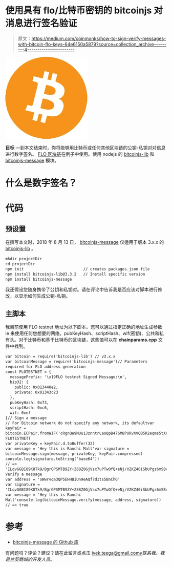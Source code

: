 # 使用具有 flo/比特币密钥的 bitcoinjs 对消息进行签名验证

> 原文：<https://medium.com/coinmonks/how-to-sign-verify-messages-with-bitcoin-flo-keys-64e6150a5879?source=collection_archive---------4----------------------->

![](img/1834e0110414cacab0b503984420ded0.png)

**目标** —到本文结束时，你将能够用比特币或任何其他区块链的公钥-私钥对对信息进行数字签名。 [FLO 区块链](http://flo.cash)在例子中使用。使用 nodejs 的 [bitcoinjs-lib](https://github.com/bitcoinjs/bitcoinjs-lib) 和 [bitcoinjs-message](https://github.com/bitcoinjs/bitcoinjs-message) 模块。

# 什么是数字签名？

# **代码**

## 预设置

在撰写本文时，2018 年 8 月 13 日， [bitcoinjs-message](https://github.com/bitcoinjs/bitcoinjs-message) 仅适用于版本 3.x.x 的 [bitcoinjs-lib](https://github.com/bitcoinjs/bitcoinjs-lib) 。

```
mkdir projectDir
cd projectDir
npm init                          // creates packages.json file
npm install bitcoinjs-lib@3.3.2   // Install specific version 
npm install bitcoinjs-message
```

我还假设您随身携带了公钥和私钥对。请在评论中告诉我是否应该对脚本进行修改，以显示如何生成公钥-私钥。

## 主脚本

我目前使用 FLO testnet 地址为以下脚本。您可以通过指定正确的地址生成参数 ie 来使用任何您想要的网络。pubKeyHash、scriptHash、wif(密钥)、公共和私有头。对于比特币和基于比特币的区块链，这些值可以在 **chainparams.cpp** 文件中找到。

```
var bitcoin = require('bitcoinjs-lib') // v3.x.x
var bitcoinMessage = require('bitcoinjs-message')// Parameters required for FLO address generation
const FLOTESTNET = {
  messagePrefix: '\x19FLO testnet Signed Message:\n',
  bip32: {
    public: 0x013440e2,
    private: 0x01343c23
  },
  pubKeyHash: 0x73,
  scriptHash: 0xc6,
  wif: 0xef
}// Sign a message
// For Bitcoin network do not specify any network, its defaultvar keyPair = bitcoin.ECPair.fromWIF('cRgnQe9MUu1JznntrLaoQpB476M8PURvXVQB5R2eqms5tXnzNsrr', FLOTESTNET)
var privateKey = keyPair.d.toBuffer(32)
var message = 'Hey this is Ranchi Mall'var signature = bitcoinMessage.sign(message, privateKey, keyPair.compressed)
console.log(signature.toString('base64'))
// => 'ILqvGGBI89K8Tk9/BgrGPSMTB9ZY+Z88Z0GjVsx7uPTwOfQ+eNj/VZKZ40iSbUPgz6mSBvo6w1Dkzns9DqfYa2o='// Verify a message
var address = 'oWwrvqa3QP5EHHBiUn9eAQf7d1ts5BnChG'
var signature = 'ILqvGGBI89K8Tk9/BgrGPSMTB9ZY+Z88Z0GjVsx7uPTwOfQ+eNj/VZKZ40iSbUPgz6mSBvo6w1Dkzns9DqfYa2o='
var message = 'Hey this is Ranchi Mall'console.log(bitcoinMessage.verify(message, address, signature))
// => true
```

# 参考

*   [bitcoinjs-message 的 Github 库](https://github.com/bitcoinjs/bitcoinjs-message)

有问题吗？评论？建议？请在此留言或点击 ivek.teega@gmail.com[*v*](/)*联系我。我是兰契商城的开发人员。*